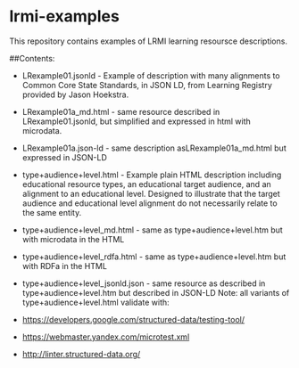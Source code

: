 # lrmi-examples
This repository contains examples of LRMI learning resoursce descriptions.

##Contents:
* LRexample01.jsonld - Example of description with many alignments to Common Core State Standards, in JSON LD, from Learning Registry provided by Jason Hoekstra.
* LRexample01a_md.html - same resource described in LRexample01.jsonld, but simplified and expressed in html with microdata.
* LRexample01a.json-ld - same description asLRexample01a_md.html but expressed in JSON-LD

* type+audience+level.html - Example plain HTML description including educational resource types, an educational target audience, and an alignment to an educational level. Designed to illustrate that the target audience and educational level alignment do not necessarily relate to the same entity.
* type+audience+level_md.html - same as type+audience+level.htm but with microdata in the HTML
* type+audience+level_rdfa.html - same as type+audience+level.htm but with RDFa in the HTML
* type+audience+level_jsonld.json - same resource as described in type+audience+level.htm but described in JSON-LD
Note: all variants of type+audience+level.html validate with:
* https://developers.google.com/structured-data/testing-tool/
* https://webmaster.yandex.com/microtest.xml
* http://linter.structured-data.org/
